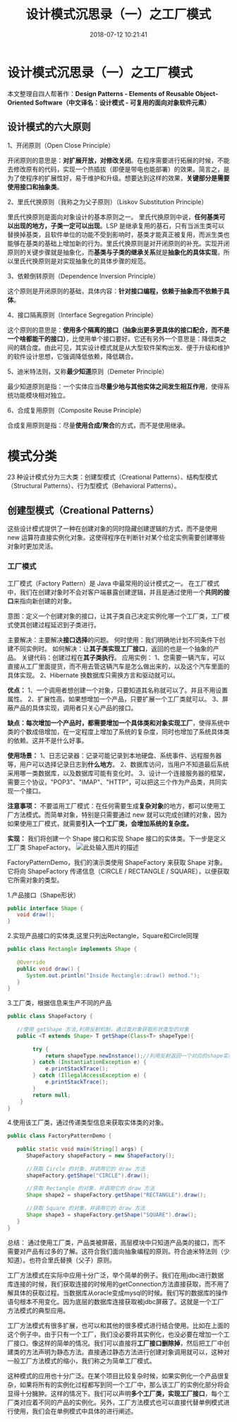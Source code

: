 ﻿---
title: 设计模式沉思录（一）之工厂模式
date: 2018-07-12 10:21:41
tags: [设计模式]
categories: 原理理解

---


# 设计模式沉思录（一）之工厂模式

本文整理自四人帮著作：**Design Patterns - Elements of Reusable Object-Oriented Software（中文译名：设计模式 - 可复用的面向对象软件元素）**

## 设计模式的六大原则
1、开闭原则（Open Close Principle）

开闭原则的意思是：**对扩展开放，对修改关闭**。在程序需要进行拓展的时候，不能去修改原有的代码，实现一个热插拔（即便是带电也能部署）的效果。简言之，是为了使程序的扩展性好，易于维护和升级。想要达到这样的效果，**关键部分是需要使用接口和抽象类**。

2、里氏代换原则（我称之为父子原则）（Liskov Substitution Principle）

里氏代换原则是面向对象设计的基本原则之一。 里氏代换原则中说，**任何基类可以出现的地方，子类一定可以出现**。LSP 是继承复用的基石，只有当派生类可以替换掉基类，且软件单位的功能不受到影响时，基类才能真正被复用，而派生类也能够在基类的基础上增加新的行为。里氏代换原则是对开闭原则的补充。实现开闭原则的关键步骤就是抽象化，而**基类与子类的继承关系**就是**抽象化的具体实现**，所以里氏代换原则是对实现抽象化的具体步骤的规范。

3、依赖倒转原则（Dependence Inversion Principle）

这个原则是开闭原则的基础，具体内容：**针对接口编程，依赖于抽象而不依赖于具体**。

4、接口隔离原则（Interface Segregation Principle）

这个原则的意思是：**使用多个隔离的接口（抽象出更多更具体的接口配合，而不是一个啥都能干的接口）**，比使用单个接口要好。它还有另外一个意思是：降低类之间的耦合度。由此可见，其实设计模式就是从大型软件架构出发、便于升级和维护的软件设计思想，它强调降低依赖，降低耦合。

5、迪米特法则，又称**最少知道**原则（Demeter Principle）

最少知道原则是指：一个实体应当**尽量少地与其他实体之间发生相互作用**，使得系统功能模块相对独立。

6、合成复用原则（Composite Reuse Principle）

合成复用原则是指：尽量**使用合成/聚合**的方式，而不是使用继承。


# 模式分类
23 种设计模式分为三大类：创建型模式（Creational Patterns）、结构型模式（Structural Patterns）、行为型模式（Behavioral Patterns）。

## 创建型模式（Creational Patterns）
这些设计模式提供了一种在创建对象的同时隐藏创建逻辑的方式，而不是使用 new 运算符直接实例化对象。这使得程序在判断针对某个给定实例需要创建哪些对象时更加灵活。

### 工厂模式

工厂模式（Factory Pattern）是 Java 中最常用的设计模式之一。
在工厂模式中，我们在创建对象时不会对客户端暴露创建逻辑，并且是通过使用一个**共同的接口**来指向新创建的对象。

意图：定义一个创建对象的接口，让其子类自己决定实例化哪一个工厂类，工厂模式使其创建过程延迟到子类进行。

主要解决：主要解决**接口选择**的问题。
何时使用：我们明确地计划不同条件下创建不同实例时。
如何解决：让**其子类实现工厂接口**，返回的也是一个抽象的产品。
关键代码：创建过程在**其子类执行**。
应用实例： 1、您需要一辆汽车，可以直接从工厂里面提货，而不用去管这辆汽车是怎么做出来的，以及这个汽车里面的具体实现。 2、Hibernate 换数据库只需换方言和驱动就可以。

**优点：** 
1、一个调用者想创建一个对象，只要知道其名称就可以了。并且不用设置属性。 2、扩展性高，如果想增加一个产品，只要扩展一个工厂类就可以。 3、屏蔽产品的具体实现，调用者只关心产品的接口。

**缺点：**每次增加一个产品时，都需要**增加一个具体类和对象实现工厂**，使得系统中类的个数成倍增加，在一定程度上增加了系统的复杂度，同时也增加了系统具体类的依赖。这并不是什么好事。

**使用场景：** 
1、日志记录器：记录可能记录到本地硬盘、系统事件、远程服务器等，用户可以选择记录日志到**什么地方**。 
2、数据库访问，当用户不知道最后系统采用哪一类数据库，以及数据库可能有变化时。 3、设计一个连接服务器的框架，需要三个协议，"POP3"、"IMAP"、"HTTP"，可以把这三个作为产品类，共同实现一个接口。

**注意事项：**
不要滥用工厂模式：在任何需要生成**复杂对象**的地方，都可以使用工厂方法模式。而简单对象，特别是只需要通过 new 就可以完成创建的对象，因为如果使用工厂模式，就需要**引入一个工厂类，会增加系统的复杂度。**

**实现：**
我们将创建一个 Shape 接口和实现 Shape 接口的实体类。下一步是定义工厂类 ShapeFactory。
![此处输入图片的描述][1]


FactoryPatternDemo，我们的演示类使用 ShapeFactory 来获取 Shape 对象。它将向 ShapeFactory 传递信息（CIRCLE / RECTANGLE / SQUARE），以便获取它所需对象的类型。

1.产品接口（Shape形状）
```Java
public interface Shape {
   void draw();
}
```
2.实现产品接口的实体类,这里只列出Rectangle，Square和Circle同理
```Java
public class Rectangle implements Shape {
 
   @Override
   public void draw() {
      System.out.println("Inside Rectangle::draw() method.");
   }
}
```
3.工厂类，根据信息来生产不同的产品
```Java
public class ShapeFactory {
    
   //使用 getShape 方法,利用反射机制，通过类对象获取形状类型的对象
   public <T extends Shape> T getShape(Class<T> shapeType){
      
        try {
            return shapeType.newInstance();//利用反射返回一个对应的shape实例
        } catch (InstantiationException e) {
            e.printStackTrace();
        } catch (IllegalAccessException e) {
            e.printStackTrace();
        }
        return null;
    }
}
```
4.使用该工厂类，通过传递类型信息来获取实体类的对象。
```Java
public class FactoryPatternDemo {
 
   public static void main(String[] args) {
      ShapeFactory shapeFactory = new ShapeFactory();
 
      //获取 Circle 的对象，并调用它的 draw 方法
      shapeFactory.getShape("CIRCLE").draw();
 
      //获取 Rectangle 的对象，并调用它的 draw 方法
      Shape shape2 = shapeFactory.getShape("RECTANGLE").draw();
 
      //获取 Square 的对象，并调用它的 draw 方法
      Shape shape3 = shapeFactory.getShape("SQUARE").draw();
   }
}
```

总结：
通过使用工厂类，产品类被屏蔽，高层模块中只知道产品类的接口，而不需要对产品有过多的了解。这符合我们面向抽象编程的原则。符合迪米特法则（少知道）。也符合里氏替换（父子）原则。

工厂方法模式在实际中应用十分广泛，举个简单的例子。我们在用jdbc进行数据库连接的时候，我们获取连接的时候用的getConnection方法直接获取，而不用了解具体的获取过程。当数据库从oracle变成mysql的时候。我们写的数据库的操作语句根本不用变化。因为底层的数据库连接获取被jdbc屏蔽了。这就是一个工厂方法模式的典型应用。

工厂方法模式有很多扩展，也可以和其他的很多模式进行结合使用。比如在上面的这个例子中。由于只有一个工厂，我们没必要将其实例化，也没必要在增加一个工厂接口。像这样的简单的情况。我们可以直接将**工厂接口删除掉**，然后把工厂中创建类的方法声明为静态方法。直接通过静态方法进行创建对象调用就可以，这种对一般工厂方法模式的缩小，我们称之为简单工厂模式。

这种模式的应用也十分广泛。在某个项目比较复杂时候，如果实例化一个产品很复杂，如果将所有的实例化过程都写到同一个工厂中，那么该工厂的实例化部分将会显得十分臃肿。这样的情况下。我们可以声明**多个工厂类，实现工厂接口**，每个工厂类对应着不同的产品的实例化。另外，工厂方法模式也可以直接代替单例模式进行使用，我们会在单例模式中具体的进行阐述。


  [1]: http://www.runoob.com/wp-content/uploads/2014/08/factory_pattern_uml_diagram.jpg
